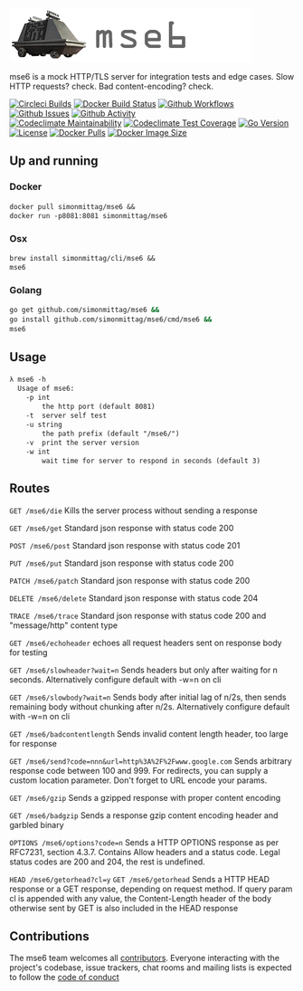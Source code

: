 ![](mse6.png)

mse6 is a mock HTTP/TLS server for integration tests and edge cases. Slow HTTP requests? check. Bad content-encoding? check.

[![Circleci Builds](https://circleci.com/gh/simonmittag/mse6.svg?style=shield)](https://circleci.com/gh/simonmittag/mse6)
[![Docker Build Status](https://img.shields.io/docker/cloud/build/simonmittag/mse6)](https://hub.docker.com/r/simonmittag/mse6/builds)
[![Github Workflows](https://github.com/simonmittag/mse6/workflows/Go/badge.svg)](https://github.com/simonmittag/mse6/actions)
[![Github Issues](https://img.shields.io/github/issues/simonmittag/mse6)](https://github.com/simonmittag/mse6/issues)
[![Github Activity](https://img.shields.io/github/commit-activity/m/simonmittag/mse6)](https://img.shields.io/github/commit-activity/m/simonmittag/mse6)  
[![Codeclimate Maintainability](https://api.codeclimate.com/v1/badges/362bc41f687169d50e6b/maintainability)](https://codeclimate.com/github/simonmittag/mse6/maintainability)
[![Codeclimate Test Coverage](https://api.codeclimate.com/v1/badges/362bc41f687169d50e6b/test_coverage)](https://codeclimate.com/github/simonmittag/mse6/test_coverage)
[![Go Version](https://img.shields.io/github/go-mod/go-version/simonmittag/jabba)](https://img.shields.io/github/go-mod/go-version/simonmittag/jabba)
[![License](https://img.shields.io/badge/License-Apache%202.0-blue.svg)](https://opensource.org/licenses/Apache-2.0)
[![Docker Pulls](https://img.shields.io/docker/pulls/simonmittag/mse6)](https://img.shields.io/docker/pulls/simonmittag/mse6)
[![Docker Image Size](https://img.shields.io/docker/image-size/simonmittag/mse6?sort=date)](https://img.shields.io/docker/image-size/simonmittag/mse6?sort=date)


## Up and running
### Docker
```
docker pull simonmittag/mse6 &&
docker run -p8081:8081 simonmittag/mse6
```

### Osx
```
brew install simonmittag/cli/mse6 &&
mse6
```

### Golang
```bash
go get github.com/simonmittag/mse6 && 
go install github.com/simonmittag/mse6/cmd/mse6 && 
mse6
```

## Usage
```
λ mse6 -h
  Usage of mse6:
    -p int
      	the http port (default 8081)
    -t	server self test
    -u string
    	the path prefix (default "/mse6/")
    -v	print the server version
    -w int
      	wait time for server to respond in seconds (default 3)
```

## Routes
`GET /mse6/die`
Kills the server process without sending a response

`GET /mse6/get`
Standard json response with status code 200

`POST /mse6/post`
Standard json response with status code 201

`PUT /mse6/put`
Standard json response with status code 200

`PATCH /mse6/patch`
Standard json response with status code 200

`DELETE /mse6/delete`
Standard json response with status code 204

`TRACE /mse6/trace`
Standard json response with status code 200 and "message/http" content type

`GET /mse6/echoheader`
echoes all request headers sent on response body for testing

`GET /mse6/slowheader?wait=n`
Sends headers but only after waiting for n seconds. 
Alternatively configure default with -w=n on cli

`GET /mse6/slowbody?wait=n`
Sends body after initial lag of n/2s, then sends remaining body without chunking after n/2s. 
Alternatively configure default with -w=n on cli

`GET /mse6/badcontentlength`
Sends invalid content length header, too large for response

`GET /mse6/send?code=nnn&url=http%3A%2F%2Fwww.google.com`
Sends arbitrary response code between 100 and 999. For redirects, you can supply a custom
location parameter. Don't forget to URL encode your params.

`GET /mse6/gzip`
Sends a gzipped response with proper content encoding

`GET /mse6/badgzip`
Sends a response gzip content encoding header and garbled binary

`OPTIONS /mse6/options?code=n`
Sends a HTTP OPTIONS response as per RFC7231, section 4.3.7. Contains Allow headers and a status code.
Legal status codes are 200 and 204, the rest is undefined.

`HEAD /mse6/getorhead?cl=y`
`GET /mse6/getorhead`
Sends a HTTP HEAD response or a GET response, depending on request method.
If query param cl is appended with any value, the Content-Length header of 
the body otherwise sent by GET is also included in the HEAD response


## Contributions
The mse6 team welcomes all [contributors](https://github.com/simonmittag/mse6/blob/master/CONTRIBUTING.md). Everyone interacting with the project's codebase, issue trackers, chat rooms and mailing lists
is expected to follow the [code of conduct](https://github.com/simonmittag/mse6/blob/master/CODE_OF_CONDUCT.md)
